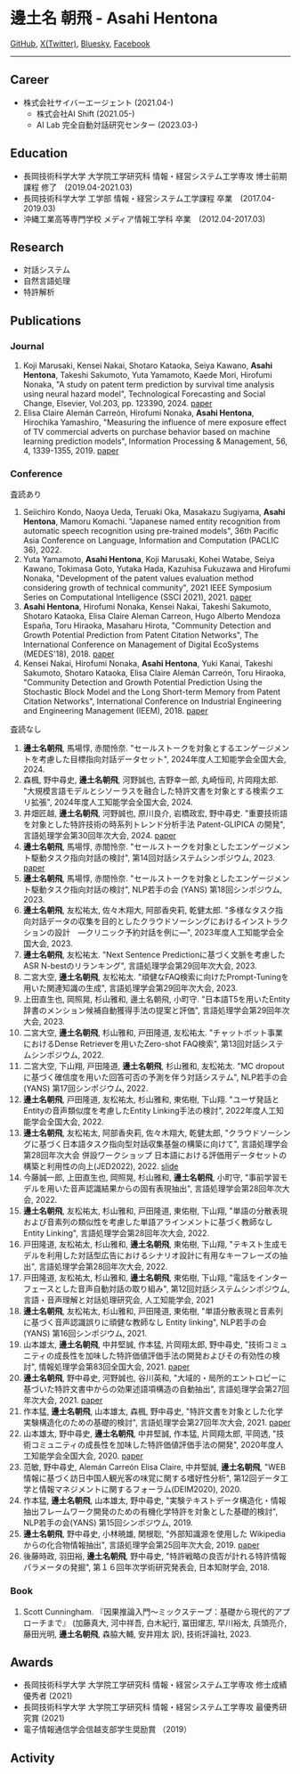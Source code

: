 # 邊土名 朝飛 - Asahi Hentona
[GitHub](https://github.com/yaelanya), [X(Twitter)](https://twitter.com/yaelanya_ml), [Bluesky](https://bsky.app/profile/yaelanya.bsky.social), [Facebook](https://www.facebook.com/AsahiHentona)

---
## Career
- 株式会社サイバーエージェント (2021.04-)
    - 株式会社AI Shift (2021.05-)
    - AI Lab 完全自動対話研究センター (2023.03-) 

## Education
- 長岡技術科学大学 大学院工学研究科 情報・経営システム工学専攻 博士前期課程 修了　(2019.04-2021.03)
- 長岡技術科学大学 工学部 情報・経営システム工学課程 卒業　(2017.04-2019.03)
- 沖縄工業高等専門学校 メディア情報工学科 卒業　(2012.04-2017.03)

## Research
- 対話システム
- 自然言語処理
- 特許解析

## Publications
### Journal
1. Koji Marusaki, Kensei Nakai, Shotaro Kataoka, Seiya Kawano, **Asahi Hentona**, Takeshi Sakumoto, Yuta Yamamoto, Kaede Mori, Hirofumi Nonaka, "A study on patent term prediction by survival time analysis using neural hazard model", Technological Forecasting and Social Change, Elsevier, Vol.203, pp. 123390, 2024. [paper](https://www.sciencedirect.com/science/article/abs/pii/S0040162524001860)
2. Elisa Claire Alemán Carreón, Hirofumi Nonaka, **Asahi Hentona**, Hirochika Yamashiro, "Measuring the influence of mere exposure effect of TV commercial adverts on purchase behavior based on machine learning prediction models", Information Processing & Management, 56, 4, 1339-1355, 2019. [paper](https://www.sciencedirect.com/science/article/abs/pii/S0306457318305028)

### Conference
査読あり
1. Seiichiro Kondo, Naoya Ueda, Teruaki Oka, Masakazu Sugiyama, **Asahi Hentona**, Mamoru Komachi. "Japanese named entity recognition from automatic speech recognition using pre-trained models", 36th Pacific Asia Conference on Language, Information and Computation (PACLIC 36), 2022.
2. Yuta Yamamoto, **Asahi Hentona**, Koji Marusaki, Kohei Watabe, Seiya Kawano, Tokimasa Goto, Yutaka Hada, Kazuhisa Fukuzawa and Hirofumi Nonaka, "Development of the patent values evaluation method considering growth of technical community", 2021 IEEE Symposium Series on Computational Intelligence (SSCI 2021), 2021. [paper](https://ieeexplore.ieee.org/document/9660168)
3. **Asahi Hentona**, Hirofumi Nonaka, Kensei Nakai, Takeshi Sakumoto, Shotaro Kataoka, Elisa Claire Aleman Carreon, Hugo Alberto Mendoza España, Toru Hiraoka, Masaharu Hirota, "Community Detection and Growth Potential Prediction from Patent Citation Networks", The International Conference on Management of Digital EcoSystems (MEDES'18), 2018. [paper](https://dl.acm.org/citation.cfm?id=3281396)
4. Kensei Nakai, Hirofumi Nonaka, **Asahi Hentona**, Yuki Kanai, Takeshi Sakumoto, Shotaro Kataoka, Elisa Claire Alemán Carreón, Toru Hiraoka, "Community Detection and Growth Potential Prediction Using the Stochastic Block Model and the Long Short-term Memory from Patent Citation Networks", International Conference on Industrial Engineering and Engineering Management (IEEM), 2018. [paper](https://ieeexplore.ieee.org/abstract/document/8607487)

査読なし
1. **邊土名朝飛**, 馬場惇, 赤間怜奈. "セールストークを対象とするエンゲージメントを考慮した目標指向対話データセット",  2024年度人工知能学会全国大会, 2024.
2. 森楓, 野中尋史, **邊土名朝飛**, 河野誠也, 吉野幸一郎, 丸崎恒司, 片岡翔太郎. "大規模言語モデルとシソーラスを融合した特許文書を対象とする検索クエリ拡張",  2024年度人工知能学会全国大会, 2024.
3. 井畑匠越, **邊土名朝飛**, 河野誠也, 原川良介, 岩橋政宏, 野中尋史. "重要技術語を対象とした特許技術の時系列トレンド分析手法 Patent-GLIPICA の開発",  言語処理学会第30回年次大会, 2024. [paper](https://www.anlp.jp/proceedings/annual_meeting/2024/pdf_dir/C5-4.pdf)
4. **邊土名朝飛**, 馬場惇, 赤間怜奈. "セールストークを対象としたエンゲージメント駆動タスク指向対話の検討", 第14回対話システムシンポジウム, 2023. [paper](https://www.jstage.jst.go.jp/article/jsaislud/99/0/99_160/_article/-char/ja/)
5. **邊土名朝飛**, 馬場惇, 赤間怜奈. "セールストークを対象としたエンゲージメント駆動タスク指向対話の検討", NLP若手の会 (YANS) 第18回シンポジウム, 2023.
6. **邊土名朝飛**, 友松祐太, 佐々木翔大, 阿部香央莉, 乾健太郎. "多様なタスク指向対話データの収集を目的としたクラウドソーシングにおけるインストラクションの設計　―クリニック予約対話を例に―", 2023年度人工知能学会全国大会, 2023.
7. **邊土名朝飛**, 友松祐太. "Next Sentence Predictionに基づく文脈を考慮したASR N-bestのリランキング", 言語処理学会第29回年次大会, 2023.
8. 二宮大空, **邊土名朝飛**, 友松祐太. "頑健なFAQ検索に向けたPrompt-Tuningを用いた関連知識の生成", 言語処理学会第29回年次大会, 2023.
9. 上田直生也, 岡照晃, 杉山雅和, 邊土名朝飛, 小町守. "日本語T5を用いたEntity辞書のメンション候補自動獲得手法の提案と評価", 言語処理学会第29回年次大会, 2023.
10. 二宮大空, **邊土名朝飛**, 杉山雅和, 戸田隆道, 友松祐太. "チャットボット事業におけるDense Retrieverを用いたZero-shot FAQ検索", 第13回対話システムシンポジウム, 2022.
11. 二宮大空, 下山翔, 戸田隆道, **邊土名朝飛**, 杉山雅和, 友松祐太. "MC dropoutに基づく確信度を用いた回答可否の予測を伴う対話システム", NLP若手の会 (YANS) 第17回シンポジウム, 2022.
12. **邊土名朝飛**, 戸田隆道, 友松祐太, 杉山雅和, 東佑樹, 下山翔. "ユーザ発話とEntityの音声類似度を考慮したEntity Linking手法の検討", 2022年度人工知能学会全国大会, 2022.
13. **邊土名朝飛**, 友松祐太, 阿部香央莉, 佐々木翔大, 乾健太郎, "クラウドソーシングに基づく日本語タスク指向型対話収集基盤の構築に向けて", 言語処理学会第28回年次大会 併設ワークショップ 日本語における評価用データセットの構築と利用性の向上(JED2022), 2022. [slide](https://jedworkshop.github.io/jed2022/materials/jed2022_d-5_%E9%82%8A%E5%9C%9F%E5%90%8D.pdf)
14. 今藤誠一郎, 上田直生也, 岡照晃, 杉山雅和, **邊土名朝飛**, 小町守, "事前学習モデルを用いた音声認識結果からの固有表現抽出", 言語処理学会第28回年次大会, 2022.
15. **邊土名朝飛**, 友松祐太, 杉山雅和, 戸田隆道, 東佑樹, 下山翔, "単語の分散表現および音素列の類似性を考慮した単語アラインメントに基づく教師なしEntity Linking", 言語処理学会第28回年次大会, 2022.
16. 戸田隆道, 友松祐太, 杉山雅和, **邊土名朝飛**, 東佑樹, 下山翔, "テキスト生成モデルを利用した対話型広告におけるシナリオ設計に有用なキーフレーズの抽出", 言語処理学会第28回年次大会, 2022.
17.  戸田隆道, 友松祐太, 杉山雅和, **邊土名朝飛**, 東佑樹, 下山翔, "電話をインターフェースとした音声自動対話の取り組み", 第12回対話システムシンポジウム, 言語・音声理解と対話処理研究会, 人工知能学会, 2021
18. **邊土名朝飛**, 友松祐太, 杉山雅和, 戸田隆道, 東佑樹, "単語分散表現と音素列に基づく音声認識誤りに頑健な教師なし Entity linking", NLP若手の会(YANS) 第16回シンポジウム, 2021.
19. 山本雄太, **邊土名朝飛**, 中井堅誠, 作本猛, 片岡翔太郎, 野中尋史, "技術コミュニティの成長性を加味した特許価値評価手法の開発およびその有効性の検討", 情報処理学会第83回全国大会, 2021. [paper](https://yamamoto-yuta.github.io/pdf/83rdipsj/83rdipsj_paper.pdf)
20. **邊土名朝飛**, 野中尋史, 河野誠也, 谷川英和, "大域的・局所的エントロピーに基づいた特許文書中からの効果述語項構造の自動抽出", 言語処理学会第27回年次大会, 2021. [paper](https://www.anlp.jp/proceedings/annual_meeting/2021/pdf_dir/P9-5.pdf)
21. 作本猛, **邊土名朝飛**, 山本雄太, 森楓, 野中尋史, "特許文書を対象とした化学実験構造化のための基礎的検討", 言語処理学会第27回年次大会, 2021. [paper](https://www.anlp.jp/proceedings/annual_meeting/2021/pdf_dir/P9-8.pdf)
22. 山本雄太, 野中尋史, **邊土名朝飛**, 中井堅誠, 作本猛, 片岡翔太郎, 平岡透, "技術コミュニティの成長性を加味した特許価値評価手法の開発", 2020年度人工知能学会全国大会, 2020. [paper](https://www.jstage.jst.go.jp/article/pjsai/JSAI2020/0/JSAI2020_4K2GS305/_article/-char/ja/)
23. 范敏, 野中尋史, Alemán Carreón Elisa Claire, 中井堅誠, **邊土名朝飛**, "WEB情報に基づく訪日中国人観光客の味覚に関する嗜好性分析", 第12回データ工学と情報マネジメントに関するフォーラム(DEIM2020), 2020.
24. 作本猛, **邊土名朝飛**, 山本雄太, 野中尋史, "実験テキストデータ構造化・情報抽出フレームワーク開発のための有機化学特許を対象とした基礎的検討", NLP若手の会(YANS) 第15回シンポジウム, 2019.
25. **邊土名朝飛**, 野中尋史, 小林暁雄, 関根聡, "外部知識源を使用した Wikipedia からの化合物情報抽出", 言語処理学会第25回年次大会, 2019. [paper](http://www.anlp.jp/proceedings/annual_meeting/2019/pdf_dir/B4-8.pdf)
26. 後藤時政, 羽田裕, **邊土名朝飛**, 野中尋史, "特許戦略の良否が計れる特許情報パラメータの発掘", 第１６回年次学術研究発表会, 日本知財学会, 2018.

### Book
1. Scott Cunningham. 『因果推論入門〜ミックステープ：基礎から現代的アプローチまで』 (加藤真大, 河中祥吾, 白木紀行, 冨田燿志, 早川裕太, 兵頭亮介, 藤田光明, **邊土名朝飛**, 森脇大輔, 安井翔太 訳), 技術評論社, 2023.
   

## Awards
- 長岡技術科学大学 大学院工学研究科 情報・経営システム工学専攻 修士成績優秀者 (2021)
- 長岡技術科学大学 大学院工学研究科 情報・経営システム工学専攻 最優秀研究賞 (2021)
- 電子情報通信学会信越支部学生奨励賞 （2019）

## Activity

